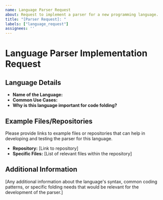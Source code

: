 ```yaml
---
name: Language Parser Request
about: Request to implement a parser for a new programming language.
title: "[Parser Request]: "
labels: ["language_request"]
assignees: ''
---
```


# Language Parser Implementation Request

## Language Details
- **Name of the Language:**
- **Common Use Cases:**
- **Why is this language important for code folding?**

## Example Files/Repositories
Please provide links to example files or repositories that can help in developing and testing the parser for this language. 

- **Repository:** [Link to repository]
- **Specific Files:** [List of relevant files within the repository]

## Additional Information
[Any additional information about the language's syntax, common coding patterns, or specific folding needs that would be relevant for the development of the parser.]

